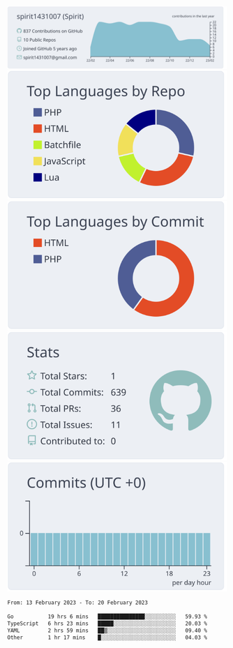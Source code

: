 [![](https://raw.githubusercontent.com/spirit1431007/spirit1431007/master/profile-summary-card-output/nord_bright/0-profile-details.svg)](https://git.io/spiritx)
[![](https://raw.githubusercontent.com/spirit1431007/spirit1431007/master/profile-summary-card-output/nord_bright/1-repos-per-language.svg)](https://git.io/spiritx) [![](https://raw.githubusercontent.com/spirit1431007/spirit1431007/master/profile-summary-card-output/nord_bright/2-most-commit-language.svg)](https://git.io/spiritx)
[![](https://raw.githubusercontent.com/spirit1431007/spirit1431007/master/profile-summary-card-output/nord_bright/3-stats.svg)](https://git.io/spiritx) [![](https://raw.githubusercontent.com/spirit1431007/spirit1431007/master/profile-summary-card-output/nord_bright/4-productive-time.svg)](https://git.io/spiritx)

<!--START_SECTION:waka-->

```text
From: 13 February 2023 - To: 20 February 2023

Go           19 hrs 6 mins   ███████████████░░░░░░░░░░   59.93 %
TypeScript   6 hrs 23 mins   █████░░░░░░░░░░░░░░░░░░░░   20.03 %
YAML         2 hrs 59 mins   ██▒░░░░░░░░░░░░░░░░░░░░░░   09.40 %
Other        1 hr 17 mins    █░░░░░░░░░░░░░░░░░░░░░░░░   04.03 %
```

<!--END_SECTION:waka-->
